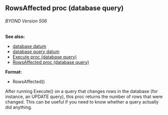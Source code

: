## RowsAffected proc (database query) 
###### BYOND Version 506
**See also:**
*   [database datum](/database)
*   [database query datum](/database/query)
*   [Execute proc (database query)](/database/query/proc/Execute)
*   [RowsAffected proc (database
    query)](/database/query/proc/RowsAffected)
<!-- -->
**Format:**
*   RowsAffected()


After running Execute() on a query that changes rows in the
database (for instance, an UPDATE query), this proc returns the number
of rows that were changed. This can be useful if you need to know
whether a query actually did anything.